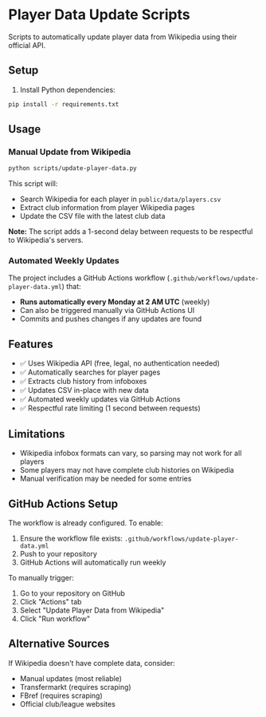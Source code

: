# Player Data Update Scripts

Scripts to automatically update player data from Wikipedia using their official API.

## Setup

1. Install Python dependencies:
```bash
pip install -r requirements.txt
```

## Usage

### Manual Update from Wikipedia

```bash
python scripts/update-player-data.py
```

This script will:
- Search Wikipedia for each player in `public/data/players.csv`
- Extract club information from player Wikipedia pages
- Update the CSV file with the latest club data

**Note:** The script adds a 1-second delay between requests to be respectful to Wikipedia's servers.

### Automated Weekly Updates

The project includes a GitHub Actions workflow (`.github/workflows/update-player-data.yml`) that:
- **Runs automatically every Monday at 2 AM UTC** (weekly)
- Can also be triggered manually via GitHub Actions UI
- Commits and pushes changes if any updates are found

## Features

- ✅ Uses Wikipedia API (free, legal, no authentication needed)
- ✅ Automatically searches for player pages
- ✅ Extracts club history from infoboxes
- ✅ Updates CSV in-place with new data
- ✅ Automated weekly updates via GitHub Actions
- ✅ Respectful rate limiting (1 second between requests)

## Limitations

- Wikipedia infobox formats can vary, so parsing may not work for all players
- Some players may not have complete club histories on Wikipedia
- Manual verification may be needed for some entries

## GitHub Actions Setup

The workflow is already configured. To enable:
1. Ensure the workflow file exists: `.github/workflows/update-player-data.yml`
2. Push to your repository
3. GitHub Actions will automatically run weekly

To manually trigger:
1. Go to your repository on GitHub
2. Click "Actions" tab
3. Select "Update Player Data from Wikipedia"
4. Click "Run workflow"

## Alternative Sources

If Wikipedia doesn't have complete data, consider:
- Manual updates (most reliable)
- Transfermarkt (requires scraping)
- FBref (requires scraping)
- Official club/league websites

